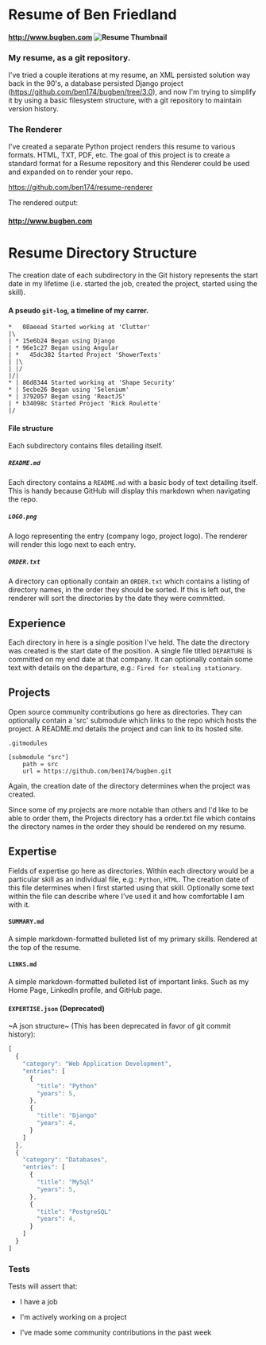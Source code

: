 Resume of Ben Friedland
=======================

#### http://www.bugben.com ![Resume Thumbnail][logo]

[logo]: https://raw.githubusercontent.com/ben174/bugben/master/logo.png "Resume of Ben Friedland"


### My resume, as a git repository.

I've tried a couple iterations at my resume, an XML persisted solution
way back in the 90's, a database persisted Django project
(https://github.com/ben174/bugben/tree/3.0), and now I'm trying to simplify
it by using a basic filesystem structure, with a git repository to
maintain version history.


### The Renderer

I've created a separate Python project renders this resume to various formats.
HTML, TXT, PDF, etc. The goal of this project is to create a standard format
for a Resume repository and this Renderer could be used and expanded on to
render your repo.

https://github.com/ben174/resume-renderer

The rendered output:

#### http://www.bugben.com


Resume Directory Structure
==========================

The creation date of each subdirectory in the Git history represents the
start date in my lifetime (i.e. started the job, created the project, started
using the skill).

#### A pseudo `git-log`, a timeline of my carrer.
```
*   08aeead Started working at 'Clutter'
|\  
| * 15e6b24 Began using Django
| * 96e1c27 Began using Angular
| *   45dc382 Started Project 'ShowerTexts'
| |\  
| |/  
|/|   
* | 86d8344 Started working at 'Shape Security'
* | 5ecbe26 Began using 'Selenium'
* | 3792057 Began using 'ReactJS'
| * b34098c Started Project 'Rick Roulette'
|/

```


#### File structure

Each subdirectory contains files detailing itself.

##### `README.md`

Each directory contains a `README.md` with a basic body of text detailing itself.
This is handy because GitHub will display this markdown when navigating the repo.

##### `LOGO.png`

A logo representing the entry (company logo, project logo). The renderer will
render this logo next to each entry.

##### `ORDER.txt`

A directory can optionally contain an `ORDER.txt` which contains a listing of
directory names, in the order they should be sorted. If this is left out,
the renderer will sort the directories by the date they were committed.


Experience
----------

Each directory in here is a single position I've held. The date the directory
was created is the start date of the position. A single file titled `DEPARTURE`
is committed on my end date at that company. It can optionally contain some
text with details on the departure, e.g.: `Fired for stealing stationary`.


Projects
--------

Open source community contributions go here as directories. They can
optionally contain a 'src' submodule which links to the repo which hosts
the project. A README.md details the project and can link to its hosted site.

    .gitmodules

    [submodule "src"]
        path = src
        url = https://github.com/ben174/bugben.git

Again, the creation date of the directory determines when the project was
created.

Since some of my projects are more notable than others and I'd like to be
able to order them, the Projects directory has a order.txt file which
contains the directory names in the order they should be rendered on my resume.

Expertise
---------

Fields of expertise go here as directories. Within each directory would be a
particular skill as an individual file, e.g.: `Python`, `HTML`. The creation
date of this file determines when I first started using that skill. Optionally
some text within the file can describe where I've used it and how comfortable
I am with it.

#### `SUMMARY.md`

A simple markdown-formatted bulleted list of my primary skills. Rendered at the
top of the resume.

#### `LINKS.md`

A simple markdown-formatted bulleted list of important links. Such as my Home
Page, LinkedIn profile, and GitHub page.

#### `EXPERTISE.json` (Deprecated)

~A json structure~ (This has been deprecated in favor of git commit history):

```javascript
[
  {
    "category": "Web Application Development",
    "entries": [
      {
        "title": "Python"
        "years": 5,
      },
      {
        "title": "Django"
        "years": 4,
      }
    ]
  },
  {
    "category": "Databases",
    "entries": [
      {
        "title": "MySql"
        "years": 5,
      },
      {
        "title": "PostgreSQL"
        "years": 4,
      }
    ]
  }
]
```

### Tests

Tests will assert that:

* I have a job

* I'm actively working on a project

* I've made some community contributions in the past week

